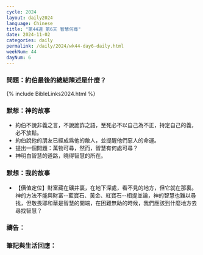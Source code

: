 ```yaml
---
cycle: 2024
layout: daily2024
language: Chinese
title: "第44週 第6天 智慧何尋"
date: 2024-11-02
categories: daily
permalink: /daily/2024/wk44-day6-daily.html
weekNum: 44
dayNum: 6
---
```


### 問題：約伯最後的總結陳述是什麼？

{% include BibleLinks2024.html %}

### 默想：神的故事
+ 約伯不說非義之言，不說詭詐之語，至死必不以自己為不正，持定自己的義，必不放鬆。
+ 約伯說他的朋友已經成爲他的敵人，並提醒他們惡人的命運。
+ 提出一個問題：萬物可尋，然而，智慧有何處可尋？
+ 神明白智慧的道路，曉得智慧的所在。

### 默想：我的故事
+ 【價值定位】財富藏在礦井裏，在地下深處，看不見的地方，但它就在那裏。神的方法不能與財富--藍寶石、黃金、紅寶石--相提並論，神的智慧也難以尋找，但敬畏耶和華是智慧的開端，在困難無助的時候，我們應該到什麼地方去尋找智慧？

### 禱告：

### 筆記與生活回應：
